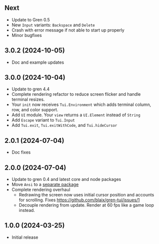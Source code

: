 ## Next

* Update to Gren 0.5
* New `Input` variants: `Backspace` and `Delete`
* Crash with error message if not able to start up properly
* Minor bugfixes

## 3.0.2 (2024-10-05)

* Doc and example updates

## 3.0.0 (2024-10-04)

* Update to gren 4.4
* Complete rendering refactor to reduce screen flicker and handle terminal resizes.
* Your `init` now receives `Tui.Environment` which adds terminal column, row, and color support.
* Add `UI` module. Your `view` returns a `UI.Element` instead of `String`
* Add `Escape` variant to `Tui.Input`
* Add `Tui.exit`, `Tui.exitWithCode`, and `Tui.hideCursor`

## 2.0.1 (2024-07-04)

* Doc fixes

## 2.0.0 (2024-07-04)

* Update to gren 0.4 and latest core and node packages
* Move `Ansi` to a [separate package](https://packages.gren-lang.org/package/blaix/gren-ansi/version/latest/overview)
* Complete rendering overhaul
  * Redrawing the screen now uses initial cursor position and accounts for scrolling. Fixes https://github.com/blaix/gren-tui/issues/1
  * Decouple rendering from update. Render at 60 fps like a game loop instead.

## 1.0.0 (2024-03-25)

* Initial release
